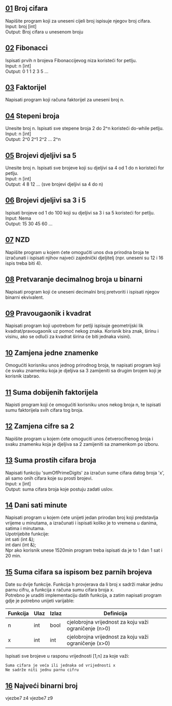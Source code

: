 ## [01](https://github.com/azracaus/Programiranje1/blob/main/Vjezba1/01.cpp) Broj cifara
Napišite program koji za uneseni cijeli broj ispisuje njegov broj cifara. <br/>
Input: broj [int] <br/>
Output: Broj cifara u unesenom broju

## [02](https://github.com/azracaus/Programiranje1/blob/main/Vjezba1/02.cpp) Fibonacci
Ispisati prvih n brojeva Fibonaccijevog niza koristeći for petlju. <br/>
Input: n [int] <br/>
Output: 0 1 1 2 3 5 ...

## [03](https://github.com/azracaus/Programiranje1/blob/main/Vjezba1/03.cpp) Faktorijel
Napisati program koji računa faktorijel za uneseni broj n.
 
## [04](https://github.com/azracaus/Programiranje1/blob/main/Vjezba1/04.cpp) Stepeni broja
Unesite broj n. Ispisati sve stepene broja 2 do 2^n koristeći do-while petlju. <br/>
Input: n [int] <br/>
Output: 2^0 2^1 2^2 ... 2^n

## [05](https://github.com/azracaus/Programiranje1/blob/main/Vjezba1/05.cpp) Brojevi djeljivi sa 5
Unesite broj n. Ispisati sve brojeve koji su djeljivi sa 4 od 1 do n koristeći for petlju. <br/>
Input: n [int] <br/>
Output: 4 8 12 ... (sve brojevi djeljivi sa 4 do n)

## [06](https://github.com/azracaus/Programiranje1/blob/main/Vjezba1/06.cpp) Brojevi djeljivi sa 3 i 5
Ispisati brojeve od 1 do 100 koji su djeljivi sa 3 i sa 5 koristeći for petlju. <br/>
Input: Nema <br/>
Output: 15 30 45 60 ...

## [07](https://github.com/azracaus/Programiranje1/blob/main/Vjezba1/07.cpp) NZD
Napišite program u kojem ćete omogućiti unos dva prirodna broja te izračunati i ispisati njihov najveći zajednički djeljitelj (npr. uneseni su 12 i 16 ispis treba biti 4).

## [08](https://github.com/azracaus/Programiranje1/blob/main/Vjezba1/08.cpp) Pretvaranje decimalnog broja u binarni
Napisati program koji će uneseni decimalni broj pretvoriti i ispisati njegov binarni ekvivalent.

## [09](https://github.com/azracaus/Programiranje1/blob/main/Vjezba1/09.cpp) Pravougaonik i kvadrat
Napisati program koji upotrebom for petlji ispisuje geometrijski lik kvadrat/pravougaonik uz pomoć nekog znaka. Korisnik bira znak, širinu i visinu, ako se odluči za kvadrat širina će biti jednaka visini).

## [10](https://github.com/azracaus/Programiranje1/blob/main/Vjezba1/10.cpp) Zamjena jedne znamenke
Omogućiti korisniku unos jednog prirodnog broja, te napisati program koji će svaku znamenku koja je djeljiva sa 3 zamijeniti sa drugim brojem koji je korisnik izabrao.

## [11](https://github.com/azracaus/Programiranje1/blob/main/Vjezba1/11.cpp) Suma dobijenih faktorijela
Napisti program koji će omogućiti korisniku unos nekog broja n, te ispisati sumu faktorijela svih cifara tog broja.

## [12](https://github.com/azracaus/Programiranje1/blob/main/Vjezba1/12.cpp) Zamjena cifre sa 2
Napišite program u kojem ćete omoguciti unos četverocifrenog broja i svaku znamenku koja je djeljiva sa 2 zamijeniti sa znamenkom po izboru.

## [13](https://github.com/azracaus/Programiranje1/blob/main/Vjezba1/13.cpp) Suma prostih cifara broja
Napisati funkciju 'sumOfPrimeDigits' za izračun sume cifara datog broja 'x', ali samo onih cifara koje su prosti brojevi. <br/>
Input: x [int] <br/>
Output: suma cifara broja koje postuju zadati uslov.

## [14](https://github.com/azracaus/Programiranje1/blob/main/Vjezba1/14.cpp) Dani sati minute
Napisati program u kojem ćete unijeti jedan prirodan broj  koji predstavlja vrijeme u minutama, a izračunati i ispisati koliko je to vremena u danima, satima i minutama. <br/>
Upotrijebite funkcije: <br/>
int sati (int &); <br/>
int dani (int &); <br/>
Npr ako korisnik unese 1520min program treba ispisati da je to 1 dan 1 sat i 20 min.

## [15](https://github.com/azracaus/Programiranje1/blob/main/Vjezba1/14.cpp) Suma cifara sa ispisom bez parnih brojeva
Date su dvije funkcije. Funkcija h provjerava da li broj x sadrži makar jednu parnu cifru, a funkcija x računa sumu cifara broja x. <br/>
Potrebno je uraditi implementaciju datih funkcija, a zatim napisati program gdje je potrebno unijeti varijable: <br/>

| Funkcija | Ulaz | Izlaz |  Definicija |
| --- | --- | --- | ---|
| n | int | bool | cjelobrojna vrijednost za koju važi ograničenje (n>0) | 
| x | int | int | cjelobrojna vrijednost za koju važi ograničenje (x>0) |

Ispisati sve brojeve u rasponu vrijednosti [1,n] za koje važi:

	Suma cifara je veća ili jednaka od vrijednosti x
	Ne sadrže niti jednu parnu cifru


## [16](https://github.com/azracaus/Programiranje1/blob/main/Vjezba1/16.cpp) Najveći binarni broj
vjezbe7 z4
vjezbe7 z9
